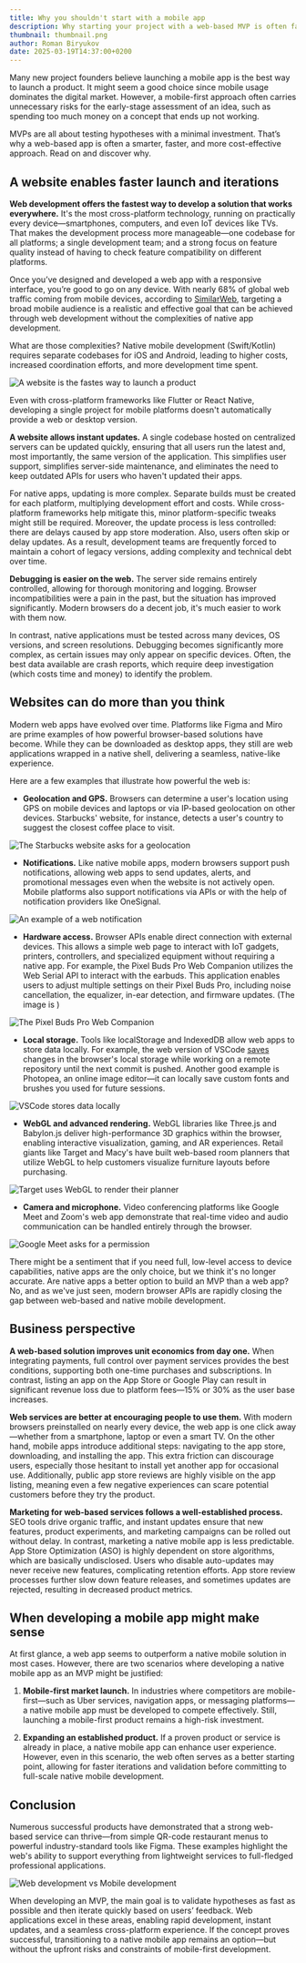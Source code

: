 ```yaml
---
title: Why you shouldn't start with a mobile app
description: Why starting your project with a web-based MVP is often faster and more cost-effective? They simplify development, reduce costs, and enable quick iterations—without sacrificing quality.
thumbnail: thumbnail.png
author: Roman Biryukov
date: 2025-03-19T14:37:00+0200
---
```


Many new project founders believe launching a mobile app is the best way
to launch a product. It might seem a good choice since mobile usage
dominates the digital market. However, a mobile-first approach often
carries unnecessary risks for the early-stage assessment of an idea,
such as spending too much money on a concept that ends up not working.

MVPs are all about testing hypotheses with a minimal investment. That’s
why a web-based app is often a smarter, faster, and more cost-effective
approach. Read on and discover why.

## A website enables faster launch and iterations

**Web development offers the fastest way to develop a solution that works everywhere.**
It's the most cross-platform technology, running on practically
every device—smartphones, computers, and even IoT devices like TVs. That makes
the development process more manageable—one codebase for all platforms; a single
development team; and a strong focus on feature quality instead of having to
check feature compatibility on different platforms.

Once you’ve designed and developed a web app with a responsive interface, you’re
good to go on any device. With nearly 68% of global web traffic coming from mobile
devices, according to [SimilarWeb](https://www.similarweb.com/platforms/), targeting a broad
mobile audience is a realistic and effective goal that can be achieved through
web development without the complexities of native app development.

What are those complexities? Native mobile development (Swift/Kotlin) requires
separate codebases for iOS and Android, leading to higher costs, increased
coordination efforts, and more development time spent.

![A website is the fastes way to launch a product](faster-web.png)

Even with cross-platform frameworks like Flutter or React Native, developing a
single project for mobile platforms doesn't automatically provide a web or
desktop version.

**A website allows instant updates.** A single codebase hosted on centralized
servers can be updated quickly, ensuring that all users run the latest and,
most importantly, the same version of the application. This simplifies user
support, simplifies server-side maintenance, and eliminates the need to keep
outdated APIs for users who haven't updated their apps.

For native apps, updating is more complex. Separate builds must be created
for each platform, multiplying development effort and costs. While cross-platform
frameworks help mitigate this, minor platform-specific tweaks might still be
required. Moreover, the update process is less controlled: there are delays
caused by app store moderation. Also, users often skip or delay updates. As
a result, development teams are frequently forced to maintain a cohort of
legacy versions, adding complexity and technical debt over time.

**Debugging is easier on the web.** The server side remains entirely controlled,
allowing for thorough monitoring and logging. Browser incompatibilities were
a pain in the past, but the situation has improved significantly. Modern browsers
do a decent job, it's much easier to work with them now.

In contrast, native applications must be tested across many devices, OS versions,
and screen resolutions. Debugging becomes significantly more complex, as certain
issues may only appear on specific devices. Often, the best data available are
crash reports, which require deep investigation (which costs time and money)
to identify the problem.

## Websites can do more than you think

Modern web apps have evolved over time. Platforms like Figma and Miro are prime
examples of how powerful browser-based solutions have become. While they can be
downloaded as desktop apps, they still are web applications wrapped in a native
shell, delivering a seamless, native-like experience.

Here are a few examples that illustrate how powerful the web is:

- **Geolocation and GPS.** Browsers can determine a user's location using GPS on
mobile devices and laptops or via IP-based geolocation on other devices. Starbucks'
website, for instance, detects a user's country to suggest the closest coffee
place to visit.

![The Starbucks website asks for a geolocation](starbucks.png)

- **Notifications.** Like native mobile apps, modern browsers support push notifications,
allowing web apps to send updates, alerts, and promotional messages even when the
website is not actively open. Mobile platforms also support notifications via APIs
or with the help of notification providers like OneSignal.

![An example of a web notification](notifications.png)

- **Hardware access.** Browser APIs enable direct connection with external devices.
This allows a simple web page to interact with IoT gadgets, printers, controllers,
and specialized equipment without requiring a native app. For example, the Pixel
Buds Pro Web Companion utilizes the Web Serial API to interact with the earbuds.
This application enables users to adjust multiple settings on their Pixel Buds Pro,
including noise cancellation, the equalizer, in-ear detection, and firmware updates.
(The image is )

![The Pixel Buds Pro Web Companion](buds.png)

- **Local storage.** Tools like localStorage and IndexedDB allow web apps to store data
locally. For example, the web version of VSCode
[saves](https://code.visualstudio.com/docs/editor/vscode-web#_saving-and-sharing-work)
changes in the browser's local storage while working on a remote repository until the
next commit is pushed. Another good example is Photopea, an online image editor—it
can locally save custom fonts and brushes you used for future sessions.

![VSCode stores data locally](vscode.png)

- **WebGL and advanced rendering.** WebGL libraries like Three.js and Babylon.js deliver
high-performance 3D graphics within the browser, enabling interactive visualization,
gaming, and AR experiences. Retail giants like Target and Macy's have built web-based
room planners that utilize WebGL to help customers visualize furniture layouts before
purchasing.

![Target uses WebGL to render their planner](target.png)

- **Camera and microphone.** Video conferencing platforms like Google Meet and Zoom's web app
demonstrate that real-time video and audio communication can be handled entirely through
the browser.

![Google Meet asks for a permission](meet.png)

There might be a sentiment that if you need full, low-level access to device capabilities,
native apps are the only choice, but we think it's no longer accurate. Are native apps a
better option to build an MVP than a web app? No, and as we've just seen, modern browser
APIs are rapidly closing the gap between web-based and native mobile development.

## Business perspective

**A web-based solution improves unit economics from day one.** When integrating payments,
full control over payment services provides the best conditions, supporting both one-time
purchases and subscriptions. In contrast, listing an app on the App Store or Google Play
can result in significant revenue loss due to platform fees—15% or 30% as the user base
increases.

**Web services are better at encouraging people to use them.** With modern browsers
preinstalled on nearly every device, the web app is one click away—whether from a smartphone,
laptop or even a smart TV. On the other hand, mobile apps introduce additional steps:
navigating to the app store, downloading, and installing the app. This extra friction can
discourage users, especially those hesitant to install yet another app for occasional use.
Additionally, public app store reviews are highly visible on the app listing, meaning even
a few negative experiences can scare potential customers before they try the product.

**Marketing for web-based services follows a well-established process.** SEO tools drive
organic traffic, and instant updates ensure that new features, product experiments, and
marketing campaigns can be rolled out without delay. In contrast, marketing a native mobile
app is less predictable. App Store Optimization (ASO) is highly dependent on store algorithms,
which are basically undisclosed. Users who disable auto-updates may never receive new
features, complicating retention efforts. App store review processes further slow down
feature releases, and sometimes updates are rejected, resulting in decreased product metrics.

## When developing a mobile app might make sense

At first glance, a web app seems to outperform a native mobile solution in most cases.
However, there are two scenarios where developing a native mobile app as an MVP might
be justified:

1. **Mobile-first market launch.** In industries where competitors are mobile-first—such
as Uber services, navigation apps, or messaging platforms—a native mobile app must be
developed to compete effectively. Still, launching a mobile-first product remains a
high-risk investment.

2. **Expanding an established product.** If a proven product or service is already in
place, a native mobile app can enhance user experience. However, even in this scenario,
the web often serves as a better starting point, allowing for faster iterations and
validation before committing to full-scale native mobile development.

## Conclusion

Numerous successful products have demonstrated that a strong web-based service can
thrive—from simple QR-code restaurant menus to powerful industry-standard tools like
Figma. These examples highlight the web's ability to support everything from lightweight
services to full-fledged professional applications.

![Web development vs Mobile development](conclusion.png)

When developing an MVP, the main goal is to validate hypotheses as fast as possible and
then iterate quickly based on users’ feedback. Web applications excel in these areas,
enabling rapid development, instant updates, and a seamless cross-platform experience.
If the concept proves successful, transitioning to a native mobile app remains an
option—but without the upfront risks and constraints of mobile-first development.